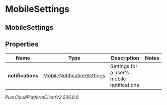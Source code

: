 # MobileSettings

## MobileSettings

## Properties

|Name | Type | Description | Notes|
|------------ | ------------- | ------------- | -------------|
| **notifications** | [MobileNotificationSettings](MobileNotificationSettings) | Settings for a user&#39;s mobile notifications | |



_PureCloudPlatformClientV2 236.0.0_
